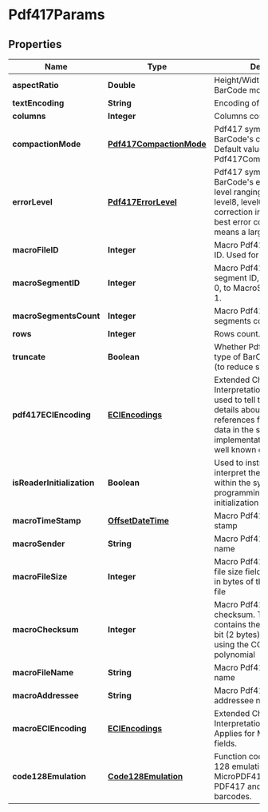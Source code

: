 
# Pdf417Params

## Properties
Name | Type | Description | Notes
------------ | ------------- | ------------- | -------------
**aspectRatio** | **Double** | Height/Width ratio of 2D BarCode module. |  [optional]
**textEncoding** | **String** | Encoding of codetext. |  [optional]
**columns** | **Integer** | Columns count. |  [optional]
**compactionMode** | [**Pdf417CompactionMode**](Pdf417CompactionMode.md) | Pdf417 symbology type of BarCode&#39;s compaction mode. Default value: Pdf417CompactionMode.Auto. |  [optional]
**errorLevel** | [**Pdf417ErrorLevel**](Pdf417ErrorLevel.md) | Pdf417 symbology type of BarCode&#39;s error correction level ranging from level0 to level8, level0 means no error correction info, level8 means best error correction which means a larger picture. |  [optional]
**macroFileID** | **Integer** | Macro Pdf417 barcode&#39;s file ID. Used for MacroPdf417. |  [optional]
**macroSegmentID** | **Integer** | Macro Pdf417 barcode&#39;s segment ID, which starts from 0, to MacroSegmentsCount - 1. |  [optional]
**macroSegmentsCount** | **Integer** | Macro Pdf417 barcode segments count. |  [optional]
**rows** | **Integer** | Rows count. |  [optional]
**truncate** | **Boolean** | Whether Pdf417 symbology type of BarCode is truncated (to reduce space). |  [optional]
**pdf417ECIEncoding** | [**ECIEncodings**](ECIEncodings.md) | Extended Channel Interpretation Identifiers. It is used to tell the barcode reader details about the used references for encoding the data in the symbol. Current implementation consists all well known charset encodings. |  [optional]
**isReaderInitialization** | **Boolean** | Used to instruct the reader to interpret the data contained within the symbol as programming for reader initialization |  [optional]
**macroTimeStamp** | [**OffsetDateTime**](OffsetDateTime.md) | Macro Pdf417 barcode time stamp |  [optional]
**macroSender** | **String** | Macro Pdf417 barcode sender name |  [optional]
**macroFileSize** | **Integer** | Macro Pdf417 file size. The file size field contains the size in bytes of the entire source file |  [optional]
**macroChecksum** | **Integer** | Macro Pdf417 barcode checksum. The checksum field contains the value of the 16-bit (2 bytes) CRC checksum using the CCITT-16 polynomial |  [optional]
**macroFileName** | **String** | Macro Pdf417 barcode file name |  [optional]
**macroAddressee** | **String** | Macro Pdf417 barcode addressee name |  [optional]
**macroECIEncoding** | [**ECIEncodings**](ECIEncodings.md) | Extended Channel Interpretation Identifiers. Applies for Macro PDF417 text fields. |  [optional]
**code128Emulation** | [**Code128Emulation**](Code128Emulation.md) | Function codeword for Code 128 emulation. Applied for MicroPDF417 only. Ignored for PDF417 and MacroPDF417 barcodes. |  [optional]



